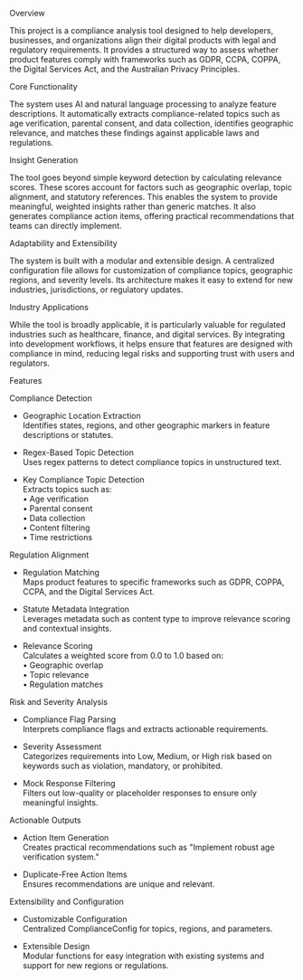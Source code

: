 Overview

This project is a compliance analysis tool designed to help developers, businesses, and organizations align their digital products with legal and regulatory requirements. It provides a structured way to assess whether product features comply with frameworks such as GDPR, CCPA, COPPA, the Digital Services Act, and the Australian Privacy Principles.  

Core Functionality  

The system uses AI and natural language processing to analyze feature descriptions. It automatically extracts compliance-related topics such as age verification, parental consent, and data collection, identifies geographic relevance, and matches these findings against applicable laws and regulations.  

Insight Generation  

The tool goes beyond simple keyword detection by calculating relevance scores. These scores account for factors such as geographic overlap, topic alignment, and statutory references. This enables the system to provide meaningful, weighted insights rather than generic matches. It also generates compliance action items, offering practical recommendations that teams can directly implement.  

Adaptability and Extensibility  

The system is built with a modular and extensible design. A centralized configuration file allows for customization of compliance topics, geographic regions, and severity levels. Its architecture makes it easy to extend for new industries, jurisdictions, or regulatory updates.  

Industry Applications  

While the tool is broadly applicable, it is particularly valuable for regulated industries such as healthcare, finance, and digital services. By integrating into development workflows, it helps ensure that features are designed with compliance in mind, reducing legal risks and supporting trust with users and regulators.  


Features

Compliance Detection  
- Geographic Location Extraction  
  Identifies states, regions, and other geographic markers in feature descriptions or statutes.  

- Regex-Based Topic Detection  
  Uses regex patterns to detect compliance topics in unstructured text.  

- Key Compliance Topic Detection  
  Extracts topics such as:  
  • Age verification  
  • Parental consent  
  • Data collection  
  • Content filtering  
  • Time restrictions  


Regulation Alignment  
- Regulation Matching  
  Maps product features to specific frameworks such as GDPR, COPPA, CCPA, and the Digital Services Act.  

- Statute Metadata Integration  
  Leverages metadata such as content type to improve relevance scoring and contextual insights.  

- Relevance Scoring  
  Calculates a weighted score from 0.0 to 1.0 based on:  
  • Geographic overlap  
  • Topic relevance  
  • Regulation matches  


Risk and Severity Analysis  
- Compliance Flag Parsing  
  Interprets compliance flags and extracts actionable requirements.  

- Severity Assessment  
  Categorizes requirements into Low, Medium, or High risk based on keywords such as violation, mandatory, or prohibited.  

- Mock Response Filtering  
  Filters out low-quality or placeholder responses to ensure only meaningful insights.  


Actionable Outputs  
- Action Item Generation  
  Creates practical recommendations such as "Implement robust age verification system."  

- Duplicate-Free Action Items  
  Ensures recommendations are unique and relevant.  


Extensibility and Configuration  
- Customizable Configuration  
  Centralized ComplianceConfig for topics, regions, and parameters.  

- Extensible Design  
  Modular functions for easy integration with existing systems and support for new regions or regulations.  
